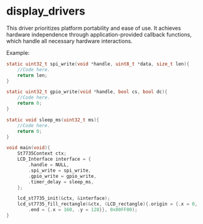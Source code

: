 # display_drivers
This driver prioritizes platform portability and ease of use. It achieves hardware independence
through application-provided callback functions, which handle all necessary hardware interactions.

Example:
```C
static uint32_t spi_write(void *handle, uint8_t *data, size_t len){
    //Code here.
    return len;
}

static uint32_t gpio_write(void *handle, bool cs, bool dc){
    //Code here.
    return 0;
}

static void sleep_ms(uint32_t ms){
    //Code here.
    return 0;
}

void main(void){
    St7735Context ctx;
    LCD_Interface interface = {
        .handle = NULL,
        .spi_write = spi_write,
        .gpio_write = gpio_write,
        .timer_delay = sleep_ms,
    };

    lcd_st7735_init(&ctx, &interface);
    lcd_st7735_fill_rectangle(&ctx, (LCD_rectangle){.origin = {.x = 0, .y = 0},
        .end = {.x = 160, .y = 128}}, 0x00FF00);
}

```
